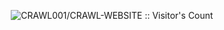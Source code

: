 <p align="center"><img src="https://profile-counter.glitch.me/{CRAWL001/CRAWL-WEBSIE}/count.svg" alt="CRAWL001/CRAWL-WEBSITE :: Visitor's Count" /></p>
